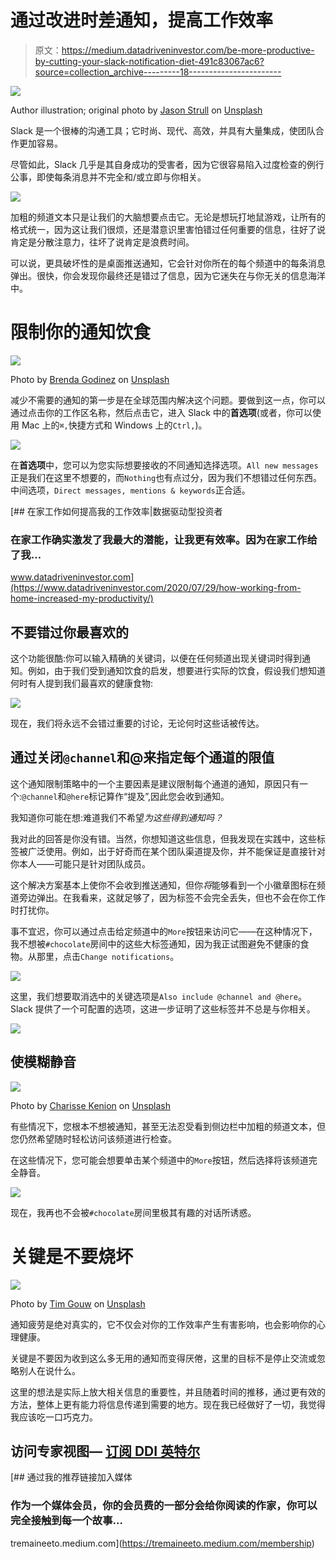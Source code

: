 # 通过改进时差通知，提高工作效率

> 原文：<https://medium.datadriveninvestor.com/be-more-productive-by-cutting-your-slack-notification-diet-491c83067ac6?source=collection_archive---------18----------------------->

![](img/f30dec4a09638acd1029c19cbd02567c.png)

Author illustration; original photo by [Jason Strull](https://unsplash.com/@jasonstrull?utm_source=unsplash&utm_medium=referral&utm_content=creditCopyText) on [Unsplash](https://unsplash.com/s/photos/thinking?utm_source=unsplash&utm_medium=referral&utm_content=creditCopyText)

Slack 是一个很棒的沟通工具；它时尚、现代、高效，并具有大量集成，使团队合作更加容易。

尽管如此，Slack 几乎是其自身成功的受害者，因为它很容易陷入过度检查的例行公事，即使每条消息并不完全和/或立即与你相关。

![](img/8c5a10b7a0f95981c4e02e8e9cce1286.png)

加粗的频道文本只是让我们的大脑想要点击它。无论是想玩打地鼠游戏，让所有的格式统一，因为这让我们很烦，还是潜意识里害怕错过任何重要的信息，往好了说肯定是分散注意力，往坏了说肯定是浪费时间。

可以说，更具破坏性的是桌面推送通知，它会针对你所在的每个频道中的每条消息弹出。很快，你会发现你最终还是错过了信息，因为它迷失在与你无关的信息海洋中。

# 限制你的通知饮食

![](img/6483cdad4819e3168afcb8b2c4f31e32.png)

Photo by [Brenda Godinez](https://unsplash.com/@cravethebenefits?utm_source=unsplash&utm_medium=referral&utm_content=creditCopyText) on [Unsplash](https://unsplash.com/s/photos/diet?utm_source=unsplash&utm_medium=referral&utm_content=creditCopyText)

减少不需要的通知的第一步是在全球范围内解决这个问题。要做到这一点，你可以通过点击你的工作区名称，然后点击它，进入 Slack 中的**首选项**(或者，你可以使用 Mac 上的`⌘,`快捷方式和 Windows 上的`Ctrl,`)。

![](img/a2cfc210965f2373d65af05e7902505f.png)

在**首选项**中，您可以为您实际想要接收的不同通知选择选项。`All new messages`正是我们在这里不想要的，而`Nothing`也有点过分，因为我们不想错过任何东西。中间选项，`Direct messages, mentions & keywords`正合适。

[](https://www.datadriveninvestor.com/2020/07/29/how-working-from-home-increased-my-productivity/) [## 在家工作如何提高我的工作效率|数据驱动型投资者

### 在家工作确实激发了我最大的潜能，让我更有效率。因为在家工作给了我…

www.datadriveninvestor.com](https://www.datadriveninvestor.com/2020/07/29/how-working-from-home-increased-my-productivity/) 

## 不要错过你最喜欢的

这个功能很酷:你可以输入精确的关键词，以便在任何频道出现关键词时得到通知。例如，由于我们受到通知饮食的启发，想要进行实际的饮食，假设我们想知道何时有人提到我们最喜欢的健康食物:

![](img/8b65ae79014673b7678fb0143de1e13e.png)

现在，我们将永远不会错过重要的讨论，无论何时这些话被传达。

## 通过关闭`@channel`和@来指定每个通道的限值

这个通知限制策略中的一个主要因素是建议限制每个通道的通知，原因只有一个:`@channel`和`@here`标记算作“提及”,因此您会收到通知。

我知道你可能在想:难道我们不希望*为这些得到通知吗？*

我对此的回答是你没有错。当然，你想知道这些信息，但我发现在实践中，这些标签被广泛使用。例如，出于好奇而在某个团队渠道提及你，并不能保证是直接针对你本人——可能只是针对团队成员。

这个解决方案基本上使你不会收到推送通知，但你*将*能够看到一个小徽章图标在频道旁边弹出。在我看来，这就足够了，因为标签不会完全丢失，但也不会在你工作时打扰你。

事不宜迟，你可以通过点击给定频道中的`More`按钮来访问它——在这种情况下，我不想被`#chocolate`房间中的这些大标签通知，因为我正试图避免不健康的食物。从那里，点击`Change notifications`。

![](img/802c133a447a50dd241c2e691a99c1f4.png)

这里，我们想要取消选中的关键选项是`Also include @channel and @here`。Slack 提供了一个可配置的选项，这进一步证明了这些标签并不总是与你相关。

![](img/1b320c3a183244c9a59d80323a630ce7.png)

## 使模糊静音

![](img/3b4017d59e0f0d18b818f96d2c7c10b2.png)

Photo by [Charisse Kenion](https://unsplash.com/@charissek?utm_source=unsplash&utm_medium=referral&utm_content=creditCopyText) on [Unsplash](https://unsplash.com/s/photos/chocolate?utm_source=unsplash&utm_medium=referral&utm_content=creditCopyText)

有些情况下，您根本不想被通知，甚至无法忍受看到侧边栏中加粗的频道文本，但您仍然希望随时轻松访问该频道进行检查。

在这些情况下，您可能会想要单击某个频道中的`More`按钮，然后选择将该频道完全静音。

![](img/6b82deef80aea14626190da26ea04a47.png)

现在，我再也不会被`#chocolate`房间里极其有趣的对话所诱惑。

# 关键是不要烧坏

![](img/f96ff791fc4516f605fb0ef251137bf5.png)

Photo by [Tim Gouw](https://unsplash.com/@punttim?utm_source=unsplash&utm_medium=referral&utm_content=creditCopyText) on [Unsplash](https://unsplash.com/s/photos/working?utm_source=unsplash&utm_medium=referral&utm_content=creditCopyText)

通知疲劳是绝对真实的，它不仅会对你的工作效率产生有害影响，也会影响你的心理健康。

关键是不要因为收到这么多无用的通知而变得厌倦，这里的目标不是停止交流或忽略别人在说什么。

这里的想法是实际上放大相关信息的重要性，并且随着时间的推移，通过更有效的方法，整体上更有能力将信息传递到需要的地方。现在我已经做好了一切，我觉得我应该吃一口巧克力。

## 访问专家视图— [订阅 DDI 英特尔](https://datadriveninvestor.com/ddi-intel)

[](https://tremaineeto.medium.com/membership) [## 通过我的推荐链接加入媒体

### 作为一个媒体会员，你的会员费的一部分会给你阅读的作家，你可以完全接触到每一个故事…

tremaineeto.medium.com](https://tremaineeto.medium.com/membership)